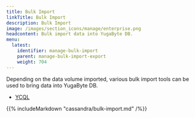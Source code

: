```yaml
---
title: Bulk Import
linkTitle: Bulk Import
description: Bulk Import
image: /images/section_icons/manage/enterprise.png
headcontent: Bulk import data into YugaByte DB.
menu:
  latest:
    identifier: manage-bulk-import
    parent: manage-bulk-import-export
    weight: 704
---
```



Depending on the data volume imported, various bulk import tools can be used to bring data into YugaByte DB.

<ul class="nav nav-tabs nav-tabs-yb">
  <li>
    <a href="#cassandra" class="nav-link active" id="cassandra-tab" data-toggle="tab" role="tab" aria-controls="cassandra" aria-selected="true">
      <i class="icon-cassandra" aria-hidden="true"></i>
      YCQL
    </a>
  </li>
</ul>

<div class="tab-content">
  <div id="cassandra" class="tab-pane fade show active" role="tabpanel" aria-labelledby="cassandra-tab">
    {{% includeMarkdown "cassandra/bulk-import.md" /%}}
  </div>
</div>
